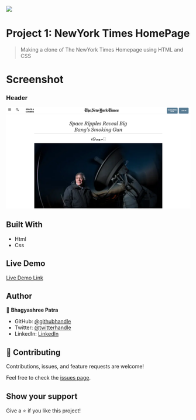 ![](https://img.shields.io/badge/Microverse-blueviolet)

# Project 1: NewYork Times HomePage

> Making a clone of The NewYork Times Homepage using HTML and CSS

# Screenshot

### Header 
![desktop newyorktimespage](accessories/Screenshot/ScreenShot1.png)

## Built With

- Html
- Css

## Live Demo

[Live Demo Link](https://github.com/Vagyasri/Project-1)


## Author

👤 **Bhagyashree Patra**

- GitHub: [@githubhandle](https://github.com/Vagyasri)
- Twitter: [@twitterhandle](https://twitter.com/Lucky86074644)
- LinkedIn: [LinkedIn](https://www.linkedin.com/in/bhagyashree-patra-029bb059/)

## 🤝 Contributing

Contributions, issues, and feature requests are welcome!

Feel free to check the [issues page](https://github.com/issues).

## Show your support

Give a ⭐️ if you like this project!